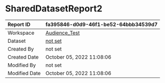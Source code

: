 



# SharedDatasetReport2

|Report ID|fa395846-d0d9-46f1-be52-64bbb34539d7|
| :--- | :--- |
|Workspace|[Audience_Test](../Workspaces/Audience_Test.md)|
|Dataset|[not set](../Datasets/not-set.md)|
|Created By|not set|
|Created Date|October 05, 2022 11:08:06|
|Modified By|not set|
|Modified Date|October 05, 2022 11:08:06|
